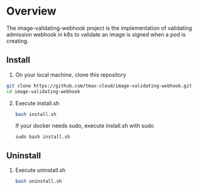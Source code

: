# Overview
The image-validating-webhook project is the implementation of validating admission webhook in k8s to validate an image is signed when a pod is creating.

## Install
1. On your local machine, clone this repository
```bash
git clone https://github.com/tmax-cloud/image-validating-webhook.git
cd image-validating-webhook
```

2. Execute install.sh
   ```bash
   bash install.sh
   ```

   If your docker needs sudo, execute install.sh with sudo
   ```
   sudo bash install.sh
   ```

## Uninstall
1. Execute uninstall.sh
   ```bash
   bash uninstall.sh
   ```